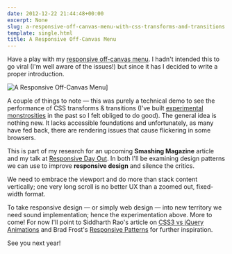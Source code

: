 ```yaml
---
date: 2012-12-22 21:44:48+00:00
excerpt: None
slug: a-responsive-off-canvas-menu-with-css-transforms-and-transitions
template: single.html
title: A Responsive Off-Canvas Menu
---
```


Have a play with my [responsive off-canvas menu](/demos/viewport/menu1/). I hadn't intended this to go viral (I'm well aware of the issues!) but since it has I decided to write a proper introduction.

![A Responsive Off-Canvas Menu](/images/2012/12/off-canvas-menu.png)]

A couple of things to note — this was purely a technical demo to see the performance of CSS transforms & transitions (I've built [experimental monstrosities](/2012/05/15/pageshift-removing-the-refresh/) in the past so I felt obliged to do good). The general idea is nothing new. It lacks accessible foundations and unfortunately, as many have fed back, there are rendering issues that cause flickering in some browsers.

This is part of my research for an upcoming **Smashing Magazine** article and my talk at [Responsive Day Out](/2012/12/07/responsive-day-out/). In both I'll be examining design patterns we can use to improve **responsive design** and silence the critics.

We need to embrace the viewport and do more than stack content vertically; one very long scroll is no better UX than a zoomed out, fixed-width format.

To take responsive design — or simply web design — into new territory we need sound implementation; hence the experimentation above. More to come! For now I'll point to Siddharth Rao's article on [CSS3 vs jQuery Animations](http://dev.opera.com/articles/view/css3-vs-jquery-animations/) and Brad Frost's [Responsive Patterns](http://bradfrost.github.com/this-is-responsive/patterns.html) for further inspiration.

See you next year!
